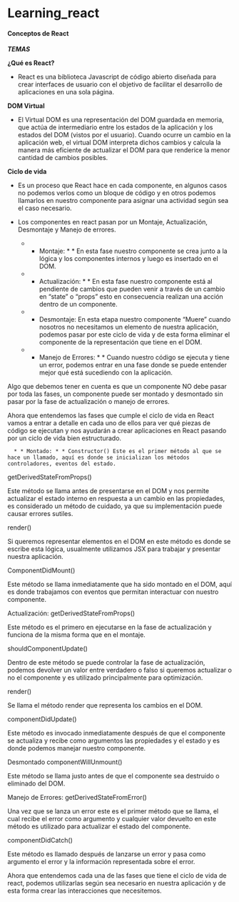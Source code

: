 # Learning_react


#### Conceptos de React

___TEMAS___

**¿Qué es React?**
- React es una biblioteca Javascript de código abierto diseñada para crear interfaces de usuario con el objetivo de facilitar el desarrollo de aplicaciones en una sola página.

**DOM Virtual**
  - El Virtual DOM es una representación del DOM guardada en memoria, que actúa de intermediario entre los estados de la aplicación y los estados del DOM (vistos por el usuario). Cuando ocurre un cambio en la aplicación web, el virtual DOM interpreta dichos cambios y calcula la manera más eficiente de actualizar el DOM para que renderice la menor cantidad de cambios posibles.
  
**Ciclo de vida**

- Es un proceso que React hace en cada componente, en algunos casos no podemos verlos como un bloque de código y en otros podemos llamarlos en nuestro componente para asignar una actividad según sea el caso necesario.

- Los componentes en react pasan por un Montaje, Actualización, Desmontaje y Manejo de errores.

    * * Montaje: * * En esta fase nuestro componente se crea junto a la lógica y los componentes internos y luego es insertado en el DOM.
     
    * * Actualización: * * En esta fase nuestro componente está al pendiente de cambios que pueden venir a través de un cambio en “state” o “props” 
                        esto en consecuencia realizan una acción dentro de un componente.
                        
    * * Desmontaje: En esta etapa nuestro componente “Muere” cuando nosotros no necesitamos un elemento de nuestra aplicación, podemos pasar por este ciclo de vida y de esta 
                    forma eliminar el componente de la representación que tiene en el DOM.

    * * Manejo de Errores: * * Cuando nuestro código se ejecuta y tiene un error, podemos entrar en una fase donde se puede entender mejor qué está sucediendo con la aplicación.

Algo que debemos tener en cuenta es que un componente NO debe pasar por toda las fases, un componente puede ser montado y desmontado sin pasar por la fase de actualización o manejo de errores.

Ahora que entendemos las fases que cumple el ciclo de vida en React vamos a entrar a detalle en cada uno de ellos para ver qué piezas de código se ejecutan y nos ayudarán a crear aplicaciones en React pasando por un ciclo de vida bien estructurado.

      * * Montado: * * Constructor() Este es el primer método al que se hace un llamado, aquí es donde se inicializan los métodos controladores, eventos del estado.

getDerivedStateFromProps()

Este método se llama antes de presentarse en el DOM y nos permite actualizar el estado interno en respuesta a un cambio en las propiedades, es considerado un método de cuidado, ya que su implementación puede causar errores sutiles.

render()

Si queremos representar elementos en el DOM en este método es donde se escribe esta lógica, usualmente utilizamos JSX para trabajar y presentar nuestra aplicación.

ComponentDidMount()

Este método se llama inmediatamente que ha sido montado en el DOM, aquí es donde trabajamos con eventos que permitan interactuar con nuestro componente.

Actualización:
getDerivedStateFromProps()

Este método es el primero en ejecutarse en la fase de actualización y funciona de la misma forma que en el montaje.

shouldComponentUpdate()

Dentro de este método se puede controlar la fase de actualización, podemos devolver un valor entre verdadero o falso si queremos actualizar o no el componente y es utilizado principalmente para optimización.

render()

Se llama el método render que representa los cambios en el DOM.

componentDidUpdate()

Este método es invocado inmediatamente después de que el componente se actualiza y recibe como argumentos las propiedades y el estado y es donde podemos manejar nuestro componente.

Desmontado
componentWillUnmount()

Este método se llama justo antes de que el componente sea destruido o eliminado del DOM.

Manejo de Errores:
getDerivedStateFromError()

Una vez que se lanza un error este es el primer método que se llama, el cual recibe el error como argumento y cualquier valor devuelto en este método es utilizado para actualizar el estado del componente.

componentDidCatch()

Este método es llamado después de lanzarse un error y pasa como argumento el error y la información representada sobre el error.

Ahora que entendemos cada una de las fases que tiene el ciclo de vida de react, podemos utilizarlas según sea necesario en nuestra aplicación y de esta forma crear las interacciones que necesitemos.
  

